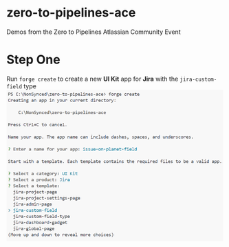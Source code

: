 # zero-to-pipelines-ace
 Demos from the Zero to Pipelines Atlassian Community Event

# Step One
Run `forge create` to create a new **UI Kit** app for **Jira** with the `jira-custom-field` type
![Creation UI Choices](creation_cli_image.png)
